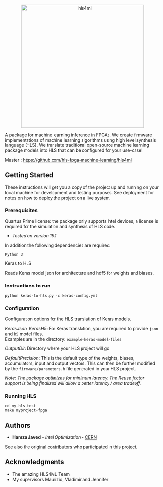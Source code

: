 <p align="center"><img src="https://hls-fpga-machine-learning.github.io/hls4ml/img/logo.jpg" alt="hls4ml" width="400" align="middle"></p>

A package for machine learning inference in FPGAs. We create firmware implementations of machine learning algorithms using high level synthesis language (HLS). We translate traditional open-source machine learning package models into HLS that can be configured for your use-case!

Master : https://github.com/hls-fpga-machine-learning/hls4ml

## Getting Started

These instructions will get you a copy of the project up and running on your local machine for development and testing purposes. See deployment for notes on how to deploy the project on a live system.

### Prerequisites

Quartus Prime license: the package only supports Intel devices, a license is required for the simulation and synthesis of HLS code.

* *Tested on version 19.1*

In addition the following dependencies are required:

```
Python 3
```

 Keras to HLS 

Reads Keras model json for architecture and hdf5 for weights and biases.

### Instructions to run

```python keras-to-hls.py -c keras-config.yml```

### Configuration

Configuration options for the HLS translation of Keras models.

*KerasJson, KerasH5*: For Keras translation, you are required to provide `json` and `h5` model files.  
Examples are in the directory: `example-keras-model-files`

*OutputDir*: Directory where your HLS project will go

*DefaultPrecision*: This is the default type of the weights, biases, accumulators, input and output vectors.  This can then be further modified by the `firmware/parameters.h` file generated in your HLS project.

*Note: The package optimizes for minimum latency. The Reuse factor support is being finalized will allow a better latency / area tradeoff.*

### Running HLS 

```
cd my-hls-test
make myproject-fpga
```

## Authors

* **Hamza Javed** - *Intel Optimization* - [CERN](https://cds.cern.ch/record/2687042)

See also the original [contributors](https://fastmachinelearning.org/hls4ml/REFERENCE.html) who participated in this project.

## Acknowledgments

* The amazing HLS4ML Team
* My supervisors Maurizio, Vladimir and Jennifer
